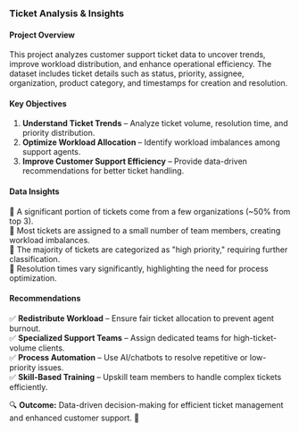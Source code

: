 ### **Ticket Analysis & Insights**  

#### **Project Overview**  
This project analyzes customer support ticket data to uncover trends, improve workload distribution, and enhance operational efficiency. The dataset includes ticket details such as status, priority, assignee, organization, product category, and timestamps for creation and resolution.  

#### **Key Objectives**  
1. **Understand Ticket Trends** – Analyze ticket volume, resolution time, and priority distribution.  
2. **Optimize Workload Allocation** – Identify workload imbalances among support agents.  
3. **Improve Customer Support Efficiency** – Provide data-driven recommendations for better ticket handling.  

#### **Data Insights**  
📌 A significant portion of tickets come from a few organizations (~50% from top 3).  
📌 Most tickets are assigned to a small number of team members, creating workload imbalances.  
📌 The majority of tickets are categorized as "high priority," requiring further classification.  
📌 Resolution times vary significantly, highlighting the need for process optimization.  

#### **Recommendations**  
✅ **Redistribute Workload** – Ensure fair ticket allocation to prevent agent burnout.  
✅ **Specialized Support Teams** – Assign dedicated teams for high-ticket-volume clients.  
✅ **Process Automation** – Use AI/chatbots to resolve repetitive or low-priority issues.  
✅ **Skill-Based Training** – Upskill team members to handle complex tickets efficiently.  

🔍 **Outcome:** Data-driven decision-making for efficient ticket management and enhanced customer support. 🚀
